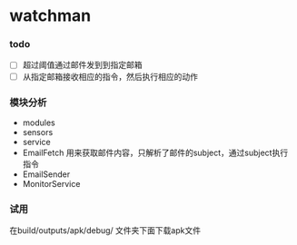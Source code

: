 # watchman

### todo

- [ ] 超过阈值通过邮件发到到指定邮箱
- [ ] 从指定邮箱接收相应的指令，然后执行相应的动作

### 模块分析
- modules
- sensors
- service
 - EmailFetch 用来获取邮件内容，只解析了邮件的subject，通过subject执行指令
 - EmailSender
 - MonitorService


### 试用
在build/outputs/apk/debug/ 文件夹下面下载apk文件
